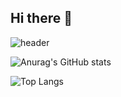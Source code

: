 ## Hi there 👋

<!--
**passing7by/passing7by** is a ✨ _special_ ✨ repository because its `README.md` (this file) appears on your GitHub profile.

Here are some ideas to get you started:

- 🔭 I’m currently working on ...
- 🌱 I’m currently learning ...
- 👯 I’m looking to collaborate on ...
- 🤔 I’m looking for help with ...
- 💬 Ask me about ...
- 📫 How to reach me: ...
- 😄 Pronouns: ...
- ⚡ Fun fact: ...
-->

<!-- 헤더 -->
![header](https://capsule-render.vercel.app/api?type=waving&color=timeGradient&height=300&section=header&text=Hello🖐️&fontSize=90)

<!-- 깃허브 스탯 -->
![Anurag's GitHub stats](https://github-readme-stats.vercel.app/api?username=passing7by&show_icons=true&theme=radical)

<!-- 내가 사용한 언어 -->
![Top Langs](https://github-readme-stats.vercel.app/api/top-langs/?username=passing7by&layout=compact)
